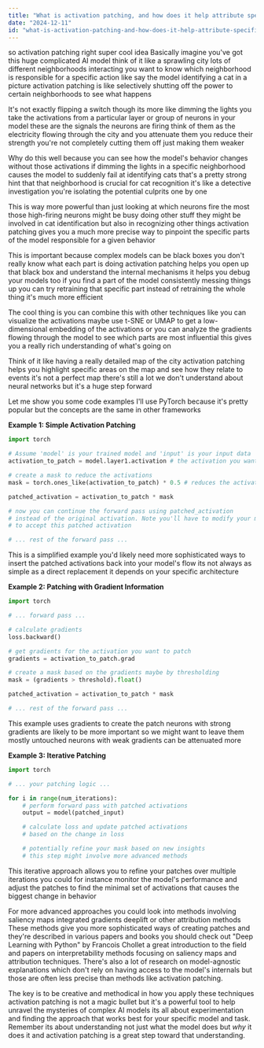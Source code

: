 ```yaml
---
title: "What is activation patching, and how does it help attribute specific behaviors to model components?"
date: "2024-12-11"
id: "what-is-activation-patching-and-how-does-it-help-attribute-specific-behaviors-to-model-components"
---
```


 so activation patching right super cool idea  Basically imagine you've got this huge complicated AI model think of it like a sprawling city  lots of different neighborhoods interacting  you want to know which neighborhood is responsible for a specific action like say the model identifying a cat in a picture  activation patching is like selectively shutting off the power to certain neighborhoods to see what happens

It's not exactly flipping a switch though its more like dimming the lights  you take the activations from a particular layer or group of neurons in your model these are the signals the neurons are firing think of them as the electricity flowing through the city and you attenuate them you reduce their strength  you're not completely cutting them off just making them weaker

Why do this well because you can see how the model's behavior changes without those activations  if dimming the lights in a specific neighborhood causes the model to suddenly fail at identifying cats that's a pretty strong hint that that neighborhood is crucial for cat recognition  it's like a detective investigation you're isolating the potential culprits one by one

This is way more powerful than just looking at which neurons fire the most  those high-firing neurons might be busy doing other stuff  they might be involved in cat identification but also in recognizing other things  activation patching gives you a much more precise way to pinpoint the specific parts of the model responsible for a given behavior

This is important because complex models can be black boxes  you don't really know what each part is doing  activation patching helps you open up that black box and understand the internal mechanisms  it helps you debug your models too  if you find a part of the model consistently messing things up you can try retraining that specific part instead of retraining the whole thing it's much more efficient

The cool thing is you can combine this with other techniques  like you can visualize the activations maybe use t-SNE or UMAP to get a low-dimensional embedding of the activations  or you can analyze the gradients flowing through the model to see which parts are most influential  this gives you a really rich understanding of what's going on

Think of it like having a really detailed map of the city  activation patching helps you highlight specific areas on the map and see how they relate to events  it's not a perfect map there's still a lot we don't understand about neural networks but it's a huge step forward

Let me show you some code examples  I'll use PyTorch because it's pretty popular  but the concepts are the same in other frameworks

**Example 1: Simple Activation Patching**

```python
import torch

# Assume 'model' is your trained model and 'input' is your input data
activation_to_patch = model.layer1.activation # the activation you want to patch

# create a mask to reduce the activations
mask = torch.ones_like(activation_to_patch) * 0.5 # reduces the activation by 50%

patched_activation = activation_to_patch * mask

# now you can continue the forward pass using patched_activation 
# instead of the original activation. Note you'll have to modify your model 
# to accept this patched activation

# ... rest of the forward pass ...
```

This is a simplified example you'd likely need more sophisticated ways to insert the patched activations back into your model's flow its not always as simple as a direct replacement  it depends on your specific architecture

**Example 2: Patching with Gradient Information**

```python
import torch

# ... forward pass ...

# calculate gradients
loss.backward()

# get gradients for the activation you want to patch
gradients = activation_to_patch.grad

# create a mask based on the gradients maybe by thresholding
mask = (gradients > threshold).float()

patched_activation = activation_to_patch * mask

# ... rest of the forward pass ...
```

This example uses gradients to create the patch  neurons with strong gradients are likely to be more important so we might want to leave them mostly untouched  neurons with weak gradients can be attenuated more

**Example 3:  Iterative Patching**

```python
import torch

# ... your patching logic ...

for i in range(num_iterations):
    # perform forward pass with patched activations
    output = model(patched_input)

    # calculate loss and update patched activations 
    # based on the change in loss

    # potentially refine your mask based on new insights
    # this step might involve more advanced methods
```

This iterative approach allows you to refine your patches over multiple iterations  you could for instance monitor the model's performance  and adjust the patches to find the minimal set of activations that causes the biggest change in behavior

For more advanced approaches you could look into methods involving saliency maps integrated gradients  deeplift or other attribution methods  These methods give you more sophisticated ways of creating patches  and they're described in various papers and books  you should check out "Deep Learning with Python" by Francois Chollet a great introduction to the field and  papers on  interpretability methods focusing on saliency maps and attribution techniques.  There's also a lot of research on model-agnostic explanations which don't rely on having access to the model's internals  but those are often less precise than methods like activation patching.


The key is to be creative and methodical in how you apply these techniques  activation patching is not a magic bullet but it's a powerful tool to help unravel the mysteries of complex AI models  its all about experimentation and finding the approach that works best for your specific model and task. Remember  its about understanding not just what the model does but *why* it does it and activation patching is a great step toward that understanding.
